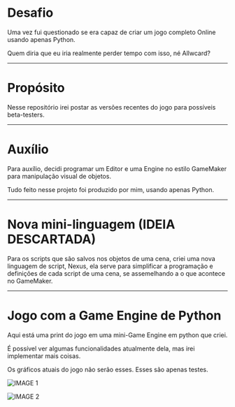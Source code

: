 # Desafio
Uma vez fui questionado se era capaz de criar um jogo completo Online usando apenas Python.

Quem diria que eu iria realmente perder tempo com isso, né Allwcard?

---

# Propósito
Nesse repositório irei postar as versões recentes do jogo para possíveis beta-testers.

---

# Auxílio
Para auxílio, decidi programar um Editor e uma Engine no estilo GameMaker para manipulação visual de objetos.

Tudo feito nesse projeto foi produzido por mim, usando apenas Python.

---

# Nova mini-linguagem (IDEIA DESCARTADA)
Para os scripts que são salvos nos objetos de uma cena, criei uma nova linguagem de script, Nexus, ela serve para simplificar a programação e definições de cada script de uma cena, se assemelhando a o que acontece no GameMaker.

---

# Jogo com a Game Engine de Python
Aqui está uma print do jogo em uma mini-Game Engine em python que criei.

É possível ver algumas funcionalidades atualmente dela, mas irei implementar mais coisas.

Os gráficos atuais do jogo não serão esses. Esses são apenas testes.

![IMAGE 1]((https://raw.githubusercontent.com/gitmagyn/colossusmmo/refs/heads/main/cap1.png))

![IMAGE 2]((https://raw.githubusercontent.com/gitmagyn/colossusmmo/refs/heads/main/cap2.png))
